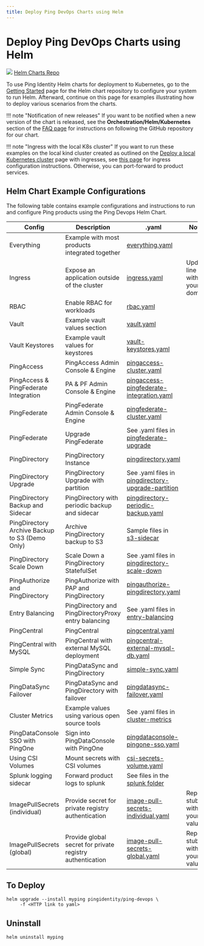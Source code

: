 ```yaml
---
title: Deploy Ping DevOps Charts using Helm
---
```

# Deploy Ping DevOps Charts using Helm

<div class="iconbox" onclick="window.open('https://helm.pingidentity.com','');">
    <img class="assets" src="../../images/logos/helm.png"/>
    <span class="caption">
        <a class="assetlinks" href="https://helm.pingidentity.com" target=”_blank”>Helm Charts Repo</a>
    </span>
</div>

To use Ping Identity Helm charts for deployment to Kubernetes, go to the [Getting Started](https://helm.pingidentity.com/getting-started/) page for the Helm chart repository to configure your system to run Helm.  Afterward, continue on this page for examples illustrating how to deploy various scenarios from the charts.

!!! note "Notification of new releases"
    If you want to be notified when a new version of the chart is released, see the **Orchestration/Helm/Kubernetes** section of the [FAQ page](../reference/faqs.md) for instructions on following the GitHub repository for our chart.

!!! note "Ingress with the local K8s cluster"
    If you want to run these examples on the local kind cluster created as outlined on the [Deploy a local Kubernetes cluster](./deployLocalK8sCluster.md) page with ingresses, see [this page](./deployHelmLocalIngress.md) for ingress configuration instructions.  Otherwise, you can port-forward to product services.

## Helm Chart Example Configurations

The following table contains example configurations and instructions to run and configure Ping products
using the Ping Devops Helm Chart.

| Config                                         | Description                                               | .yaml                                                                                                                                                                                                    | Notes                          |
| ---------------------------------------------- | --------------------------------------------------------- | -------------------------------------------------------------------------------------------------------------------------------------------------------------------------------------------------------- | ------------------------------ |
| Everything                                     | Example with most products integrated together            | [everything.yaml](https://raw.githubusercontent.com/pingidentity/pingidentity-devops-getting-started/master/30-helm/everything.yaml)                                                                     |                                |
| Ingress                                        | Expose an application outside of the cluster              | [ingress.yaml](https://raw.githubusercontent.com/pingidentity/pingidentity-devops-getting-started/master/30-helm/ingress.yaml)                                                                           | Update line 7 with your domain |
| RBAC                                           | Enable RBAC for workloads                                 | [rbac.yaml](https://raw.githubusercontent.com/pingidentity/pingidentity-devops-getting-started/master/30-helm/rbac.yaml)                                                                                 |
| Vault                                          | Example vault values section                              | [vault.yaml](https://raw.githubusercontent.com/pingidentity/pingidentity-devops-getting-started/master/30-helm/vault.yaml)                                                                               |
| Vault Keystores                                | Example vault values for keystores                        | [vault-keystores.yaml](https://raw.githubusercontent.com/pingidentity/pingidentity-devops-getting-started/master/30-helm/vault-keystores.yaml)                                                           |
| PingAccess                                     | PingAccess Admin Console & Engine                         | [pingaccess-cluster.yaml](https://raw.githubusercontent.com/pingidentity/pingidentity-devops-getting-started/master/30-helm/pingaccess-cluster.yaml)                                                     |                                |
| PingAccess & PingFederate Integration          | PA & PF Admin Console & Engine                            | [pingaccess-pingfederate-integration.yaml](https://raw.githubusercontent.com/pingidentity/pingidentity-devops-getting-started/master/30-helm/pingaccess-pingfederate-integration.yaml)                   |                                |
| PingFederate                                   | PingFederate Admin Console & Engine                       | [pingfederate-cluster.yaml](https://raw.githubusercontent.com/pingidentity/pingidentity-devops-getting-started/master/30-helm/pingfederate-cluster.yaml)                                                 |
| PingFederate                                   | Upgrade PingFederate                                      | See .yaml files in [pingfederate-upgrade](https://github.com/pingidentity/pingidentity-devops-getting-started/tree/master/30-helm/pingfederate-upgrade)                                                  |
| PingDirectory                                  | PingDirectory Instance                                    | [pingdirectory.yaml](https://raw.githubusercontent.com/pingidentity/pingidentity-devops-getting-started/master/30-helm/pingdirectory.yaml)                                                               |
| PingDirectory Upgrade                          | PingDirectory Upgrade with partition                      | See .yaml files in [pingdirectory-upgrade-partition](https://github.com/pingidentity/pingidentity-devops-getting-started/tree/master/30-helm/pingdirectory-upgrade-partition)                            |
| PingDirectory Backup and Sidecar               | PingDirectory with periodic backup and sidecar            | [pingdirectory-periodic-backup.yaml](https://raw.githubusercontent.com/pingidentity/pingidentity-devops-getting-started/master/30-helm/pingdirectory-backup/pingdirectory-periodic-backup.yaml)          |
| PingDirectory Archive Backup to S3 (Demo Only) | Archive PingDirectory backup to S3                        | Sample files in [s3-sidecar](https://github.com/pingidentity/pingidentity-devops-getting-started/tree/master/30-helm/s3-sidecar)                                                                         |
| PingDirectory Scale Down                       | Scale Down a PingDirectory StatefulSet                    | See .yaml files in [pingdirectory-scale-down](https://github.com/pingidentity/pingidentity-devops-getting-started/tree/master/30-helm/pingdirectory-scale-down)                                          |
| PingAuthorize and PingDirectory                | PingAuthorize with PAP and PingDirectory                  | [pingauthorize-pingdirectory.yaml](https://raw.githubusercontent.com/pingidentity/pingidentity-devops-getting-started/master/30-helm/pingauthorize-pingdirectory.yaml)                                   |
| Entry Balancing                                | PingDirectory and PingDirectoryProxy entry balancing      | See .yaml files in [entry-balancing](https://github.com/pingidentity/pingidentity-devops-getting-started/tree/master/30-helm/entry-balancing)                                                            |
| PingCentral                                    | PingCentral                                               | [pingcentral.yaml](https://raw.githubusercontent.com/pingidentity/pingidentity-devops-getting-started/master/30-helm/pingcentral.yaml)                                                                   |
| PingCentral with MySQL                         | PingCentral with external MySQL deployment                | [pingcentral-external-mysql-db.yaml](https://raw.githubusercontent.com/pingidentity/pingidentity-devops-getting-started/master/30-helm/pingcentral-external-mysql-db/pingcentral-external-mysql-db.yaml) |
| Simple Sync                                    | PingDataSync and PingDirectory                            | [simple-sync.yaml](https://raw.githubusercontent.com/pingidentity/pingidentity-devops-getting-started/master/30-helm/simple-sync.yaml)                                                                   |
| PingDataSync Failover                          | PingDataSync and PingDirectory with failover              | [pingdatasync-failover.yaml](https://raw.githubusercontent.com/pingidentity/pingidentity-devops-getting-started/master/30-helm/pingdatasync-failover.yaml)                                               |
| Cluster Metrics                                | Example values using various open source tools            | See .yaml files in [cluster-metrics](https://github.com/pingidentity/pingidentity-devops-getting-started/tree/master/30-helm/cluster-metrics)                                                            |
| PingDataConsole SSO with PingOne               | Sign into PingDataConsole with PingOne                    | [pingdataconsole-pingone-sso.yaml](https://raw.githubusercontent.com/pingidentity/pingidentity-devops-getting-started/master/30-helm/pingdataconsole-pingone-sso.yaml)                                   |
| Using CSI Volumes                              | Mount secrets with CSI volumes                            | [csi-secrets-volume.yaml](https://raw.githubusercontent.com/pingidentity/pingidentity-devops-getting-started/master/30-helm/csi-secrets-volume.yaml)                                                     |
| Splunk logging sidecar                         | Forward product logs to splunk                            | See files in the [splunk folder](https://github.com/pingidentity/pingidentity-devops-getting-started/tree/master/20-kubernetes/splunk)                                                                   |
| ImagePullSecrets (individual)                  | Provide secret for private registry authentication        | [image-pull-secrets-individual.yaml](https://raw.githubusercontent.com/pingidentity/pingidentity-devops-getting-started/master/30-helm/image-pull-secrets-individual.yaml)                               | Replace stubs with your values |
| ImagePullSecrets (global)                      | Provide global secret for private registry authentication | [image-pull-secrets-global.yaml](https://raw.githubusercontent.com/pingidentity/pingidentity-devops-getting-started/master/30-helm/image-pull-secrets-global.yaml)                                       | Replace stubs with your values |

## To Deploy

```shell
helm upgrade --install myping pingidentity/ping-devops \
     -f <HTTP link to yaml>
```

## Uninstall

```shell
helm uninstall myping
```
